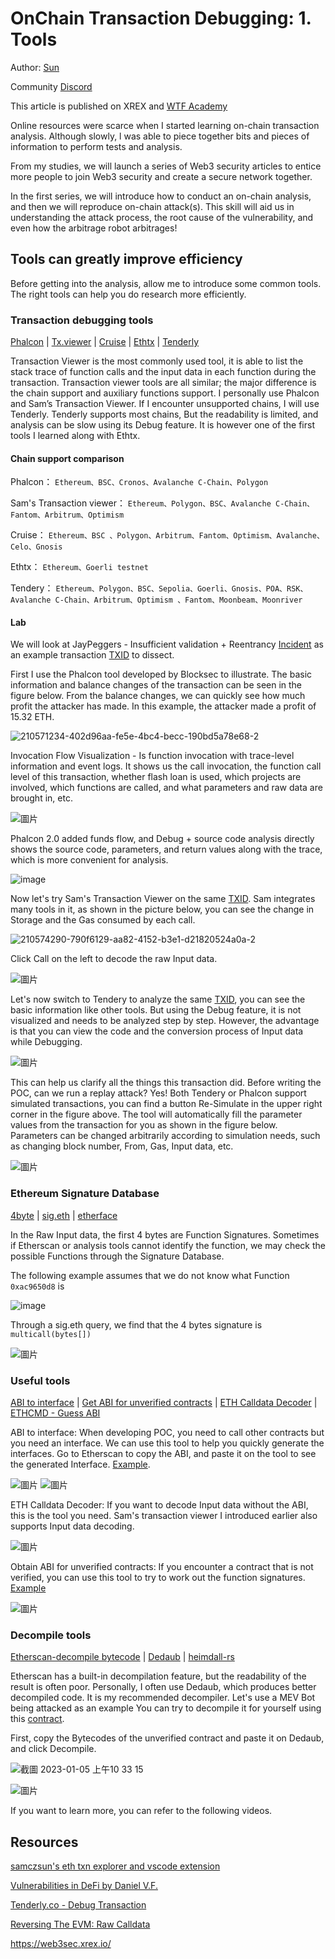 # OnChain Transaction Debugging: 1. Tools

Author: [Sun](https://twitter.com/1nf0s3cpt)

Community [Discord](https://discord.gg/Fjyngakf3h)

This article is published on XREX and [WTF Academy](https://github.com/AmazingAng/WTF-Solidity#%E9%93%BE%E4%B8%8A%E5%A8%81%E8%83%81%E5%88%86%E6%9E%90)

Online resources were scarce when I started learning on-chain transaction analysis. Although slowly, l was able to piece together bits and pieces of information to perform tests and analysis.

From my studies, we will launch a series of Web3 security articles to entice more people to join Web3 security and create a secure network together.

In the first series, we will introduce how to conduct an on-chain analysis, and then we will reproduce on-chain attack(s). This skill will aid us in understanding the attack process, the root cause of the vulnerability, and even how the arbitrage robot arbitrages!

## Tools can greatly improve efficiency
Before getting into the analysis, allow me to introduce some common tools. The right tools can help you do research more efficiently.

### Transaction debugging tools
[Phalcon](https://phalcon.blocksec.com/) | [Tx.viewer](https://tx.eth.samczsun.com/) | [Cruise](https://cruise.supremacy.team/) | [Ethtx](https://ethtx.info/) | [Tenderly](https://dashboard.tenderly.co/explorer)

Transaction Viewer is the most commonly used tool, it is able to list the stack trace of function calls and the input data in each function during the transaction. Transaction viewer tools are all similar; the major difference is the chain support and auxiliary functions support. I personally use Phalcon and Sam’s Transaction Viewer. If I encounter unsupported chains, I will use Tenderly. Tenderly supports most chains, But the readability is limited, and analysis can be slow using its Debug feature. It is however one of the first tools I learned along with Ethtx.

#### Chain support comparison

Phalcon： `Ethereum、BSC、Cronos、Avalanche C-Chain、Polygon`

Sam's Transaction viewer： `Ethereum、Polygon、BSC、Avalanche C-Chain、Fantom、Arbitrum、Optimism`

Cruise： `Ethereum、BSC 、Polygon、Arbitrum、Fantom、Optimism、Avalanche、Celo、Gnosis`

Ethtx： `Ethereum、Goerli testnet`

Tendery： `Ethereum、Polygon、BSC、Sepolia、Goerli、Gnosis、POA、RSK、Avalanche C-Chain、Arbitrum、Optimism
、Fantom、Moonbeam、Moonriver`

#### Lab
We will look at JayPeggers - Insufficient validation + Reentrancy [Incident](https://github.com/SunWeb3Sec/DeFiHackLabs/#20221229---jay---insufficient-validation--reentrancy) as an example transaction [TXID](https://phalcon.blocksec.com/tx/eth/0xd4fafa1261f6e4f9c8543228a67caf9d02811e4ad3058a2714323964a8db61f6) to dissect.

First I use the Phalcon tool developed by Blocksec to illustrate. The basic information and balance changes of the transaction can be seen in the figure below. From the balance changes, we can quickly see how much profit the attacker has made. In this example, the attacker made a profit of 15.32 ETH.

![210571234-402d96aa-fe5e-4bc4-becc-190bd5a78e68-2](https://user-images.githubusercontent.com/107249780/210686382-cc02cc6a-b8ec-4cb7-ac19-402cd8ff86f6.png)

Invocation Flow Visualization - Is function invocation with trace-level information and event logs. It shows us the call invocation, the function call level of this transaction, whether flash loan is used, which projects are involved, which functions are called, and what parameters and raw data are brought in, etc.

![圖片](https://user-images.githubusercontent.com/52526645/210572053-eafdf62a-7ebe-4caa-a905-045e792add2b.png)

Phalcon 2.0 added funds flow, and Debug + source code analysis directly shows the source code, parameters, and return values along with the trace, which is more convenient for analysis.  

![image](https://user-images.githubusercontent.com/107249780/210821062-d1da8d1a-9615-4f1f-838d-34f27b9c3f41.png)

Now let's try Sam's Transaction Viewer on the same [TXID](https://tx.eth.samczsun.com/ethereum/0xd4fafa1261f6e4f9c8543228a67caf9d02811e4ad3058a2714323964a8db61f6). Sam integrates many tools in it, as shown in the picture below, you can see the change in Storage and the Gas consumed by each call.

![210574290-790f6129-aa82-4152-b3e1-d21820524a0a-2](https://user-images.githubusercontent.com/107249780/210686653-f964a682-d2a7-4b49-bafc-c9a2b0fa2c55.png)

Click Call on the left to decode the raw Input data.

![圖片](https://user-images.githubusercontent.com/52526645/210575619-89c8e8de-e2f9-4243-9646-0661b9483913.png)

Let's now switch to Tendery to analyze the same [TXID](https://dashboard.tenderly.co/tx/mainnet/0xd4fafa1261f6e4f9c8543228a67caf9d02811e4ad3058a2714323964a8db61f6), you can see the basic information like other tools. But using the Debug feature, it is not visualized and needs to be analyzed step by step. However, the advantage is that you can view the code and the conversion process of Input data while Debugging.

![圖片](https://user-images.githubusercontent.com/52526645/210577802-c455545c-80d7-4f35-974a-dadbe59c626e.png)

This can help us clarify all the things this transaction did. Before writing the POC, can we run a replay attack? Yes! Both Tendery or Phalcon support simulated transactions, you can find a button Re-Simulate in the upper right corner in the figure above. The tool will automatically fill the parameter values from the transaction for you as shown in the figure below. Parameters can be changed arbitrarily according to simulation needs, such as changing block number, From, Gas, Input data, etc.

![圖片](https://user-images.githubusercontent.com/52526645/210580340-f2abf864-e540-4881-8482-f28030e5e35b.png)

### Ethereum Signature Database

[4byte](https://www.4byte.directory/) | [sig.eth](https://sig.eth.samczsun.com/) | [etherface](https://www.etherface.io/hash)

In the Raw Input data, the first 4 bytes are Function Signatures. Sometimes if Etherscan or analysis tools cannot identify the function, we may check the possible Functions through the Signature Database.

The following example assumes that we do not know what Function `0xac9650d8` is

![image](https://user-images.githubusercontent.com/107249780/211152650-bfe5ca56-971c-4f38-8407-8ca795fd5b73.png)

Through a sig.eth query, we find that the 4 bytes signature is `multicall(bytes[])` 

![圖片](https://user-images.githubusercontent.com/52526645/210583416-c31bbe07-fa03-4701-880d-0ae485b171f7.png)

### Useful tools

[ABI to interface](https://gnidan.github.io/abi-to-sol/) | [Get ABI for unverified contracts](https://abi.w1nt3r.xyz/) | [ETH Calldata Decoder](https://apoorvlathey.com/eth-calldata-decoder/) | [ETHCMD - Guess ABI](https://www.ethcmd.com/)

ABI to interface: When developing POC, you need to call other contracts but you need an interface. We can use this tool to help you quickly generate the interfaces. Go to Etherscan to copy the ABI, and paste it on the tool to see the generated Interface. [Example](https://etherscan.io/address/0xb3da8d6da3ede239ccbf576ca0eaa74d86f0e9d3#code).

![圖片](https://user-images.githubusercontent.com/52526645/210587442-e7853d8b-0613-426e-8a27-d70c80e2a42d.png)
![圖片](https://user-images.githubusercontent.com/52526645/210587682-5fb07a01-2b21-41fa-9ed5-e7f45baa0b3e.png)

ETH Calldata Decoder: If you want to decode Input data without the ABI, this is the tool you need. Sam's transaction viewer I introduced earlier also supports Input data decoding. 

![圖片](https://user-images.githubusercontent.com/52526645/210585761-efd8b6f1-b901-485f-ae66-efaf9c84869c.png)

Obtain ABI for unverified contracts: If you encounter a contract that is not verified, you can use this tool to try to work out the function signatures. [Example](https://abi.w1nt3r.xyz/mainnet/0xaE9C73fd0Fd237c1c6f66FE009d24ce969e98704)

![圖片](https://user-images.githubusercontent.com/52526645/210588945-701b0e22-7390-4539-9d2f-e13479b52824.png)

### Decompile tools
[Etherscan-decompile bytecode](https://etherscan.io/address/0xaE9C73fd0Fd237c1c6f66FE009d24ce969e98704#code) | [Dedaub](https://library.dedaub.com/decompile) | [heimdall-rs](https://github.com/Jon-Becker/heimdall-rs)

Etherscan has a built-in decompilation feature, but the readability of the result is often poor. Personally, I often use Dedaub, which produces better decompiled code. It is my recommended decompiler. Let's use a MEV Bot being attacked as an example You can try to decompile it for yourself using this [contract](https://twitter.com/1nf0s3cpt/status/1577594615104172033).

First, copy the Bytecodes of the unverified contract and paste it on Dedaub, and click Decompile. 

![截圖 2023-01-05 上午10 33 15](https://user-images.githubusercontent.com/107249780/210688395-927c6126-b6c1-4c6d-a0c7-a3fea3db9cdb.png)

![圖片](https://user-images.githubusercontent.com/52526645/210591478-6fa928f3-455d-42b5-a1ac-6694f97386c2.png)

If you want to learn more, you can refer to the following videos.

## Resources
[samczsun's eth txn explorer and vscode extension](https://www.youtube.com/watch?v=HXgu239mPBc)

[Vulnerabilities in DeFi by Daniel V.F.](https://www.youtube.com/watch?v=9fcOffCg2ig)

[Tenderly.co - Debug Transaction](https://www.youtube.com/watch?v=90GN9Ut8LhU)

[Reversing The EVM: Raw Calldata](https://degatchi.com/articles/reading-raw-evm-calldata)

https://web3sec.xrex.io/


